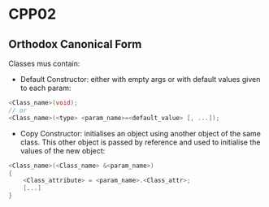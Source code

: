 # CPP02

## Orthodox Canonical Form  
Classes mus contain:
- Default Constructor: either with empty args or with default values
given to each param:  
``` c++
<Class_name>(void);
// or
<Class_name>(<type> <param_name>=<default_value> [, ...]);
```  

- Copy Constructor: initialises an object using another object of the same
class. This other object is passed by reference and used to initialise the
values of the new object:  
``` c++
<Class_name>(<Class_name> &<param_name>)
{
	<Class_attribute> = <param_name>.<Class_attr>;
	[...]
}
```
